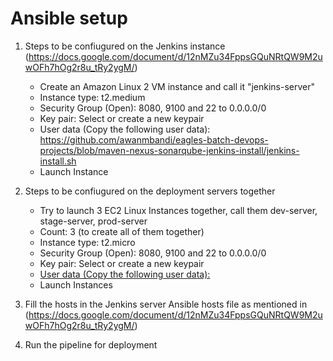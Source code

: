 # Ansible setup

1) Steps to be confiugured on the Jenkins instance (https://docs.google.com/document/d/12nMZu34FppsGQuNRtQW9M2uwOFh7hOg2r8u_tRy2ygM/)
    - Create an Amazon Linux 2 VM instance and call it "jenkins-server"
    - Instance type: t2.medium
    - Security Group (Open): 8080, 9100 and 22 to 0.0.0.0/0
    - Key pair: Select or create a new keypair
    - User data (Copy the following user data): https://github.com/awanmbandi/eagles-batch-devops-projects/blob/maven-nexus-sonarqube-jenkins-install/jenkins-install.sh
    - Launch Instance

2) Steps to be confiugured on the deployment servers together
    - Try to launch 3 EC2 Linux Instances together, call them dev-server, stage-server, prod-server    
    - Count: 3 (to create all of them together)
    - Instance type: t2.micro
    - Security Group (Open): 8080, 9100 and 22 to 0.0.0.0/0
    - Key pair: Select or create a new keypair
    - [User data (Copy the following user data):](userdata.sh)
    - Launch Instances
3) Fill the hosts in the Jenkins server Ansible hosts file as mentioned in (https://docs.google.com/document/d/12nMZu34FppsGQuNRtQW9M2uwOFh7hOg2r8u_tRy2ygM/)

4) Run the pipeline for deployment

